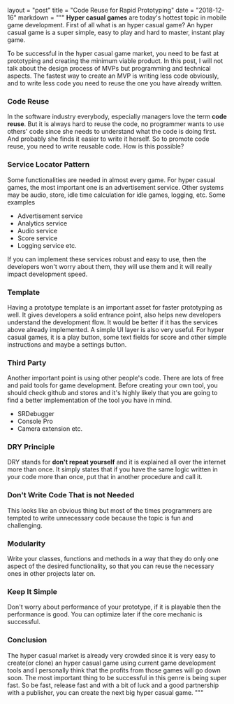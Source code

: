 layout = "post"
title = "Code Reuse for Rapid Prototyping"
date = "2018-12-16"
markdown = """
**Hyper casual games** are today's hottest topic in mobile game development.
First of all what is an hyper casual game? An hyper casual game is a super simple, easy to play and hard to master, instant play game.

To be successful in the hyper casual game market, you need to be fast at prototyping and creating the minimum viable product. In this post, I will not talk about the design process of MVPs but programming and technical aspects.
The fastest way to create an MVP is writing less code obviously, and to write less code you need to reuse the one you have already written.

### Code Reuse
In the software industry everybody, especially managers love the term **code reuse**. But it is always hard to reuse the code, no programmer wants to use others' code since she needs to understand what the code is doing first. And probably she finds it easier to write it herself.
So to promote code reuse, you need to write reusable code. How is this possible?

### Service Locator Pattern
Some functionalities are needed in almost every game. For hyper casual games, the most important one is an advertisement service. Other systems may be audio, store, idle time calculation for idle games, logging, etc.
Some examples
* Advertisement service
* Analytics service
* Audio service
* Score service
* Logging service etc.

If you can implement these services robust and easy to use, then the developers won't worry about them, they will use them and it will really impact development speed.


### Template
Having a prototype template is an important asset for faster prototyping as well. It gives developers a solid entrance point, also helps new developers understand the development flow. 
It would be better if it has the services above already implemented. A simple UI layer is also very useful. For hyper casual games, it is a play button, some text fields for score and other simple instructions and maybe a settings button.


### Third Party
Another important point is using other people's code. There are lots of free and paid tools for game development. Before creating your own tool, you should check github and stores and it's highly likely that you are going to find a better implementation of the tool you have in mind.
* SRDebugger
* Console Pro
* Camera extension etc.

### DRY Principle
DRY stands for **don't repeat yourself** and it is explained all over the internet more than once. It simply states that if you have the same logic written in your code more than once, put that in another procedure and call it.

### Don't Write Code That is not Needed
This looks like an obvious thing but most of the times programmers are tempted to write unnecessary code because the topic is fun and challenging.

### Modularity
Write your classes, functions and methods in a way that they do only one aspect of the desired functionality, so that you can reuse the necessary ones in other projects later on.

### Keep It Simple
Don't worry about performance of your prototype, if it is playable then the performance is good. You can optimize later if the core mechanic is successful.

### Conclusion
The hyper casual market is already very crowded since it is very easy to create(or clone) an hyper casual game using current game development tools and I personally think that the profits from those games will go down soon. The most important thing to be successful in this genre is being super fast. So be fast, release fast and with a bit of luck and a good partnership with a publisher, you can create the next big hyper casual game.
"""
